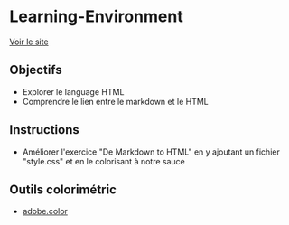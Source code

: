 # Learning-Environment

[Voir le site](#)

## Objectifs

- Explorer le language HTML
- Comprendre le lien entre le markdown et le HTML

## Instructions

- Améliorer l'exercice "De Markdown to HTML" en y ajoutant un fichier "style.css" et en le colorisant à notre sauce

## Outils colorimétric

- [adobe.color](https://color.adobe.com/fr/)
